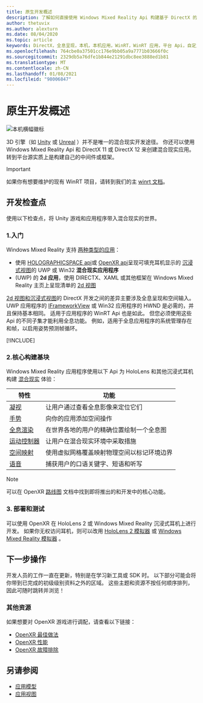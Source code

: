 ```yaml
---
title: 原生开发概述
description: 了解如何直接使用 Windows Mixed Reality Api 构建基于 DirectX 的混合现实引擎。
author: thetuvix
ms.author: alexturn
ms.date: 08/04/2020
ms.topic: article
keywords: DirectX，全息呈现，本机，本机应用，WinRT，WinRT 应用，平台 Api，自定义引擎，中间件，混合现实耳机，windows mixed reality 耳机，虚拟现实耳机
ms.openlocfilehash: 764cbe0a37501cc176e9bb05a9a7771b03666f0c
ms.sourcegitcommit: 2329db5a76dfe1b844e21291dbc8ee3888ed1b81
ms.translationtype: MT
ms.contentlocale: zh-CN
ms.lasthandoff: 01/08/2021
ms.locfileid: "98006847"
---
```

# <a name="native-development-overview"></a>原生开发概述

![本机横幅徽标](../images/native_logo_banner.png)

3D 引擎（如 [Unity](../unity/unity-development-overview.md) 或 [Unreal](../unreal/unreal-development-overview.md) ）并不是唯一的混合现实开发途径。 你还可以使用 Windows Mixed Reality Api 和 DirectX 11 或 DirectX 12 来创建混合现实应用。 转到平台源实质上是构建自己的中间件或框架。 

> [!IMPORTANT]
> 如果你有想要维护的现有 WinRT 项目，请转到我们的主 [winrt 文档](creating-a-holographic-directx-project.md)。 

## <a name="development-checkpoints"></a>开发检查点

使用以下检查点，将 Unity 游戏和应用程序带入混合现实的世界。

### <a name="1-getting-started"></a>1.入门

Windows Mixed Reality 支持 [两种类型的应用](../../design/app-views.md)：
* 使用 [HOLOGRAPHICSPACE api](getting-a-holographicspace.md)或 [OpenXR api](openxr.md)呈现可填充耳机显示的 [沉浸式视图](../../design/app-views.md)的 UWP 或 Win32 **混合现实应用程序**
*  (UWP) 的 **2d 应用**，使用 DIRECTX、XAML 或其他框架在 Windows Mixed Reality 主页上呈现清单的 [2d 视图](../../design/app-views.md#2d-views)

[2d 视图和沉浸式视图](../../design/app-views.md)的 DirectX 开发之间的差异主要涉及全息呈现和空间输入。 UWP 应用程序的 [IFrameworkView](https://msdn.microsoft.com/library/windows/apps/windows.applicationmodel.core.iframeworkview.aspx) 或 Win32 应用程序的 HWND 是必需的，并且保持基本相同。 适用于应用程序的 WinRT Api 也是如此。 但您必须使用这些 Api 的不同子集才能利用全息功能。 例如，适用于全息应用程序的系统管理存在和帧，以启用姿势预测帧循环。

[!INCLUDE[](../includes/native-getting-started.md)]

### <a name="2-core-building-blocks"></a>2.核心构建基块

Windows Mixed Reality 应用程序使用以下 Api 为 HoloLens 和其他沉浸式耳机构建 [混合现实](../../discover/mixed-reality.md) 体验：

|  特性  |  功能  |
| --- | --- |
| [凝视](../../design/gaze-and-commit.md) | 让用户通过查看全息影像来定位它们 |
| [手势](../../design/gaze-and-commit.md#composite-gestures) | 向你的应用添加空间操作 |
| [全息渲染](../platform-capabilities-and-apis/rendering.md) | 在世界各地的用户的精确位置绘制一个全息图 |
| [运动控制器](../../design/motion-controllers.md) | 让用户在混合现实环境中采取措施 |
| [空间映射](../../design/spatial-mapping.md) | 使用虚拟网格覆盖映射物理空间以标记环境边界 |
| [语音](../../design/voice-input.md) | 捕获用户的口语关键字、短语和听写 |
 
> [!NOTE]
> 可以在 OpenXR [路线图](openxr.md#roadmap) 文档中找到即将推出的和开发中的核心功能。

### <a name="3-deploying-and-testing"></a>3. 部署和测试

可以使用 OpenXR 在 HoloLens 2 或 Windows Mixed Reality 沉浸式耳机上进行开发。  如果你无权访问耳机，则可以改用 [HoloLens 2 模拟器](../platform-capabilities-and-apis/using-the-hololens-emulator.md) 或 [Windows Mixed Reality 模拟器](../platform-capabilities-and-apis/using-the-windows-mixed-reality-simulator.md) 。

## <a name="whats-next"></a>下一步操作

开发人员的工作一直在更新，特别是在学习新工具或 SDK 时。 以下部分可能会将你带到已完成的初级级别资料之外的区域。 这些主题和资源不按任何顺序排列，因此可随时跳转并浏览！

### <a name="additional-resources"></a>其他资源

如果想要对 OpenXR 游戏进行调配，请查看以下链接：

* [OpenXR 最佳做法](openxr-best-practices.md)
* [OpenXR 性能](openxr-performance.md)
* [OpenXR 故障排除](openxr-troubleshooting.md)

## <a name="see-also"></a>另请参阅
* [应用模型](../../design/app-model.md)
* [应用视图](../../design/app-views.md)
